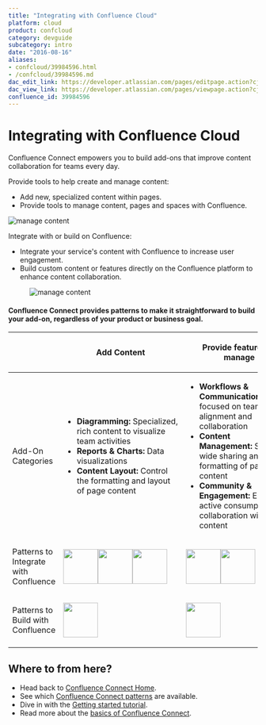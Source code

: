 ```yaml
---
title: "Integrating with Confluence Cloud"
platform: cloud
product: confcloud
category: devguide
subcategory: intro
date: "2016-08-16"
aliases:
- confcloud/39984596.html
- /confcloud/39984596.md
dac_edit_link: https://developer.atlassian.com/pages/editpage.action?cjm=wozere&pageId=39984596
dac_view_link: https://developer.atlassian.com/pages/viewpage.action?cjm=wozere&pageId=39984596
confluence_id: 39984596
---
```

# Integrating with Confluence Cloud

Confluence Connect empowers you to build add-ons that improve content collaboration for teams every day. 

Provide tools to help create and manage content:

-   Add new, specialized content within pages.
-   Provide tools to manage content, pages and spaces with Confluence.

![manage content](/cloud/confluence/images/image2016-8-16-11-17-33.png)

Integrate with or build on Confluence:

-   Integrate your service's content with Confluence to increase user engagement.
-   Build custom content or features directly on the Confluence platform to enhance content collaboration.

           ![manage content](/cloud/confluence/images/screen-shot-2016-05-17-at-1.07.38-pm.png)  



#### Confluence Connect provides patterns to make it straightforward to build your add-on, regardless of your product or business goal.

<table>
<colgroup>
<col width="33%" />
<col width="33%" />
<col width="33%" />
</colgroup>
<thead>
<tr class="header">
<th> </th>
<th><p>Add Content</p></th>
<th><p>Provide features to manage</p></th>
</tr>
</thead>
<tbody>
<tr class="odd">
<td><p>Add-On Categories</p></td>
<td><ul>
<li><strong>Diagramming:</strong> Specialized, rich content to visualize team activities</li>
<li><strong>Reports &amp; Charts:</strong> Data visualizations</li>
<li><strong>Content Layout:</strong> Control the formatting and layout of page content</li>
</ul></td>
<td><ul>
<li><strong>Workflows &amp; Communication:</strong>  Tools focused on team alignment and collaboration</li>
<li><strong>Content Management:</strong> Space-wide sharing and formatting of page content</li>
<li><strong>Community &amp; Engagement:</strong> Encourage active consumption and collaboration with team content</li>
</ul></td>
</tr>
<tr class="even">
<td>Patterns to Integrate with Confluence</td>
<td><p><a href="/cloud/confluence/macros"><img src="/cloud/confluence/images/macro-pattern.png" class="confluence-thumbnail" width="70" /></a><a href="/cloud/confluence/page-extensions"><img src="/cloud/confluence/images/page-ext-pattern.png" class="confluence-thumbnail" width="70" /></a><a href="/cloud/confluence/search-extensions"><img src="/cloud/confluence/images/search-ext-pattern.png" class="confluence-thumbnail" width="70" /></a></p></td>
<td><p><a href="/cloud/confluence/macros"><img src="/cloud/confluence/images/macro-pattern.png" class="confluence-thumbnail" width="70" /></a><a href="/cloud/confluence/page-extensions"><img src="/cloud/confluence/images/page-ext-pattern.png" class="confluence-thumbnail" width="70" /></a></p></td>
</tr>
<tr class="odd">
<td>Patterns to Build with Confluence</td>
<td><p><a href="/cloud/confluence/blueprints"><img src="/cloud/confluence/images/blueprints-pattern.png" class="cloud/confluence/images/custom-content-pattern.png" class="confluence-thumbnail" width="70" /></a></p></td>
<td><p><a href="/cloud/confluence/blueprints"><img src="/cloud/confluence/images/blueprints-pattern.png" class="confluence-thumbnail" width="70" /></a></p></td>
</tr>
</tbody>
</table>

## Where to from here?

-   Head back to [Confluence Connect Home](/cloud/confluence/about-confluence-cloud).
-   See which [Confluence Connect patterns](/cloud/confluence/confluence-connect-patterns) are available.
-   Dive in with the [Getting started tutorial](/cloud/confluence/getting-started).
-   Read more about the [basics of Confluence Connect](/cloud/confluence/about-confluence-cloud).

  [<img src="/cloud/confluence/images/macro-pattern.png" class="confluence-thumbnail" width="85" />]: /cloud/confluence/macros
  [<img src="/cloud/confluence/images/page-ext-pattern.png" class="confluence-thumbnail" width="85" />]: /cloud/confluence/page-extensions
  [<img src="/cloud/confluence/images/search-ext-pattern.png" class="confluence-thumbnail" width="85" />]: /cloud/confluence/search-extensions
  [<img src="/cloud/confluence/images/blueprints-pattern.png" class="confluence-thumbnail" width="85" />]: /cloud/confluence/blueprints
  [<img src="/cloud/confluence/images/custom-content-pattern.png" class="confluence-thumbnail" width="85" />]: /cloud/confluence/custom-content
